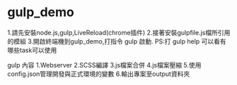 # gulp_demo
1.請先安裝node.js,gulp,LiveReload(chrome插件)
2.接著安裝gulpfile.js檔所引用的模組
3.開啟終端機到gulp_demo,打指令 gulp 啟動.
PS:打 gulp help 可以看有哪些task可以使用


gulp 內容
1.Webserver
2.SCSS編譯
3.js檔案合併
4.js檔案壓縮
5.使用config.json管理開發與正式環境的變數
6.輸出專案至output資料夾
